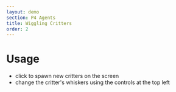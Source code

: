 ```yaml
---
layout: demo
section: P4 Agents
title: Wiggling Critters
order: 2
---
```


# Usage

* click to spawn new critters on the screen
* change the critter's whiskers using the controls at the top left